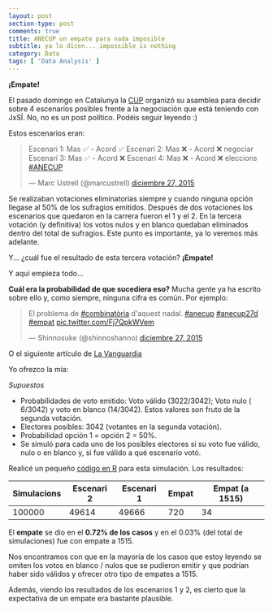 ```yaml
---
layout: post
section-type: post
comments: true
title: ANECUP un empate para nada imposible
subtitle: ya lo dicen... impossible is nothing
category: Data
tags: [ 'Data Analysis' ]
---
```


**¡Empate!** 

El pasado domingo en Catalunya la [CUP](http://cup.cat/) organizó su asamblea para decidir sobre 4 escenarios posibles frente a la negociación que está teniendo con JxSÍ. No, no es un post político. Podéis seguir leyendo :)

Estos escenarios eran:

<blockquote class="twitter-tweet" lang="es"><p lang="und" dir="ltr">Escenari 1: Mas ✅ - Acord ✅&#10;Escenari 2: Mas ❌ - Acord ❌ negociar&#10;Escenari 3: Mas ✅ - Acord ❌&#10;Escenari 4: Mas ❌ - Acord ❌ eleccions&#10;<a href="https://twitter.com/hashtag/ANECUP?src=hash">#ANECUP</a></p>&mdash; Marc Ustrell (@marcustrell) <a href="https://twitter.com/marcustrell/status/681063895205830656">diciembre 27, 2015</a></blockquote>
<script async src="//platform.twitter.com/widgets.js" charset="utf-8"></script>


Se realizaban votaciones eliminatorias siempre y cuando ninguna opción llegase al 50% de los sufragios emitidos. Después de dos votaciones los escenarios que quedaron en la carrera fueron el 1 y el 2. En la tercera votación (y definitiva) los votos nulos y en blanco quedaban eliminados dentro del total de sufragios. Este punto es importante, ya lo veremos más adelante.

Y... ¿cuál fue el resultado de esta tercera votación? **¡Empate!**

Y aquí empieza todo...

**Cuál era la probabilidad de que sucediera eso?** Mucha gente ya ha escrito sobre ello y, como siempre, ninguna cifra es común. Por ejemplo:

<blockquote class="twitter-tweet" lang="es"><p lang="und" dir="ltr">El problema de <a href="https://twitter.com/hashtag/combinat%C3%B2ria?src=hash">#combinatòria</a> d&#39;aquest nadal. <a href="https://twitter.com/hashtag/anecup?src=hash">#anecup</a> <a href="https://twitter.com/hashtag/anecup27d?src=hash">#anecup27d</a> <a href="https://twitter.com/hashtag/empat?src=hash">#empat</a> <a href="https://t.co/Fj7QpkWVem">pic.twitter.com/Fj7QpkWVem</a></p>&mdash; Shinnosuke (@shinnoshanno) <a href="https://twitter.com/shinnoshanno/status/681214344839966723">diciembre 27, 2015</a></blockquote>
<script async src="//platform.twitter.com/widgets.js" charset="utf-8"></script>

O el siguiente artículo de [La Vanguardia](http://www.lavanguardia.com/politica/20151229/301089471510/empate-asamblea-cup-debate-matematico.html)

Yo ofrezco la mía:

*Supuestos*

- Probabilidades de voto emitido: Voto válido (3022/3042); Voto nulo ( 6/3042) y voto en blanco (14/3042). Estos valores son fruto de la segunda votación. 
- Electores posibles: 3042 (votantes en la segunda votación).
- Probabilidad opción 1 = opción 2 = 50%.
- Se simuló para cada uno de los posibles electores si su voto fue válido, nulo o en blanco y, si fue válido a qué escenario votó.

Realicé un pequeño [código en R](github.com/jcalejero/jcalejero.github.io/blob/master/codes/anecup.R) para esta simulación. Los resultados:

| Simulacions  | Escenari 2  | Escenari 1  | Empat  |  Empat (a 1515) |
|---|---|---|---|---|
|100000| 49614  |  49666 | 720  | 34  |

El **empate** se dio en el **0.72% de los casos** y en el 0.03% (del total de simulaciones) fue con empate a 1515. 

Nos encontramos con que en la mayoría de los casos que estoy leyendo se omiten los votos en blanco / nulos que se pudieron emitir y que podrían haber sido válidos y ofrecer otro tipo de empates a 1515.

Además, viendo los resultados de los escenarios 1 y 2, es cierto que la expectativa de un empate era bastante plausible. 